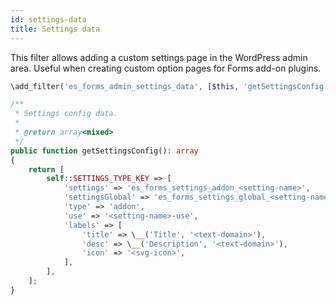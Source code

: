 ```yaml
---
id: settings-data
title: Settings data
---
```


This filter allows adding a custom settings page in the WordPress admin area. Useful when creating custom option pages for Forms add-on plugins.

```php
\add_filter('es_forms_admin_settings_data', [$this, 'getSettingsConfig']);

/**
 * Settings config data.
 *
 * @return array<mixed>
 */
public function getSettingsConfig(): array
{
	return [
		self::SETTINGS_TYPE_KEY => [
			'settings' => 'es_forms_settings_addon_<setting-name>',
			'settingsGlobal' => 'es_forms_settings_global_<setting-name>',
			'type' => 'addon',
			'use' => '<setting-name>-use',
			'labels' => [
				'title' => \__('Title', '<text-domain>'),
				'desc' => \__('Description', '<text-domain>'),
				'icon' => '<svg-icon>',
			],
		],
	];
}
```
